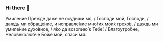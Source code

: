 ### Hi there 👋

<!--
**bogorodica/bogorodica** is a ✨ _special_ ✨ repository because its `README.md` (this file) appears on your GitHub profile.

Here are some ideas to get you started:

- 🔭 I’m currently working on ...
- 🌱 I’m currently learning ...
- 👯 I’m looking to collaborate on ...
- 🤔 I’m looking for help with ...
- 💬 Ask me about ...
- 📫 How to reach me: ...
- 😄 Pronouns: ...
- ⚡ Fun fact: ...
-->

Умиление
Пре́жде да́же не осу́диши мя, / Го́споди мой, Го́споди, / даждь ми обраще́ние, и исправле́ние мно́гих мои́х грехо́в, / даждь ми умиле́ние духо́вное, / я́ко да возопию́ к Тебе́: / Благоутро́бне, Человеколю́бче Бо́же мой, спаси́ мя.
